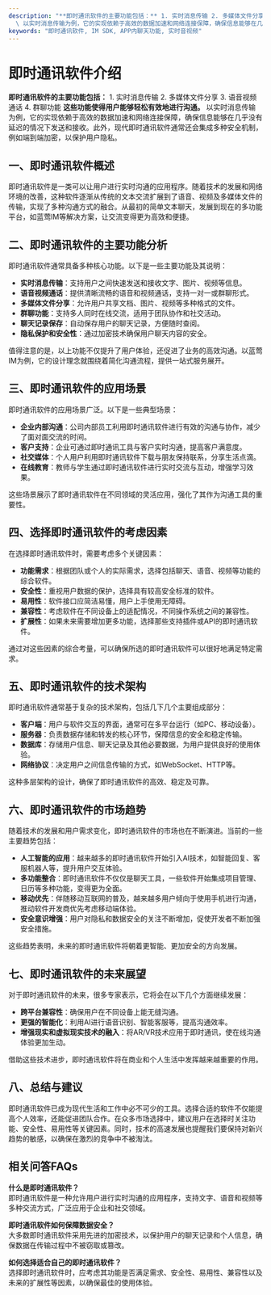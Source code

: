 ```yaml
---
description: "**即时通讯软件的主要功能包括：** 1. 实时消息传输 2. 多媒体文件分享 3. 语音视频通话 4. 群聊功能 **这些功能使得用户能够轻松有效地进行沟通。**\
  \ 以实时消息传输为例，它的实现依赖于高效的数据加速和网络连接保障，确保信息能够在几乎没有延迟的情况下发送和接收。此外，现代即时通讯软件通常还会集成多种安全机制，例如端到端加密，以保护用户隐私。"
keywords: "即时通讯软件, IM SDK, APP内聊天功能, 实时音视频"
---
```

# 即时通讯软件介绍

**即时通讯软件的主要功能包括：** 1. 实时消息传输 2. 多媒体文件分享 3. 语音视频通话 4. 群聊功能 **这些功能使得用户能够轻松有效地进行沟通。** 以实时消息传输为例，它的实现依赖于高效的数据加速和网络连接保障，确保信息能够在几乎没有延迟的情况下发送和接收。此外，现代即时通讯软件通常还会集成多种安全机制，例如端到端加密，以保护用户隐私。

## **一、即时通讯软件概述**

即时通讯软件是一类可以让用户进行实时沟通的应用程序。随着技术的发展和网络环境的改善，这种软件逐渐从传统的文本交流扩展到了语音、视频及多媒体文件的传输，实现了多种沟通方式的融合。从最初的简单文本聊天，发展到现在的多功能平台，如蓝莺IM等解决方案，让交流变得更为高效和便捷。

## **二、即时通讯软件的主要功能分析**

即时通讯软件通常具备多种核心功能。以下是一些主要功能及其说明：

- **实时消息传输**：支持用户之间快速发送和接收文字、图片、视频等信息。
- **语音视频通话**：提供清晰流畅的语音和视频通话，支持一对一或群聊形式。
- **多媒体文件分享**：允许用户共享文档、图片、视频等多种格式的文件。
- **群聊功能**：支持多人同时在线交流，适用于团队协作和社交活动。
- **聊天记录保存**：自动保存用户的聊天记录，方便随时查阅。
- **隐私保护和安全性**：通过加密技术确保用户聊天内容的安全。

值得注意的是，以上功能不仅提升了用户体验，还促进了业务的高效沟通。以蓝莺IM为例，它的设计理念就围绕着简化沟通流程，提供一站式服务展开。

## **三、即时通讯软件的应用场景**

即时通讯软件的应用场景广泛。以下是一些典型场景：

- **企业内部沟通**：公司内部员工利用即时通讯软件进行有效的沟通与协作，减少了面对面交流的时间。
- **客户支持**：企业可通过即时通讯工具与客户实时沟通，提高客户满意度。
- **社交媒体**：个人用户利用即时通讯软件下载与朋友保持联系，分享生活点滴。
- **在线教育**：教师与学生通过即时通讯软件进行实时交流与互动，增强学习效果。

这些场景展示了即时通讯软件在不同领域的灵活应用，强化了其作为沟通工具的重要性。

## **四、选择即时通讯软件的考虑因素**

在选择即时通讯软件时，需要考虑多个关键因素：

- **功能需求**：根据团队或个人的实际需求，选择包括聊天、语音、视频等功能的综合软件。
- **安全性**：重视用户数据的保护，选择具有较高安全标准的软件。
- **易用性**：软件接口应简洁易懂，用户上手使用无障碍。
- **兼容性**：考虑软件在不同设备上的适配情况，不同操作系统之间的兼容性。
- **扩展性**：如果未来需要增加更多功能，选择那些支持插件或API的即时通讯软件。

通过对这些因素的综合考量，可以确保所选的即时通讯软件可以很好地满足特定需求。

## **五、即时通讯软件的技术架构**

即时通讯软件通常基于复杂的技术架构，包括几下几个主要组成部分：

- **客户端**：用户与软件交互的界面，通常可在多平台运行（如PC、移动设备）。
- **服务器**：负责数据存储和转发的核心环节，保障信息的安全和稳定传输。
- **数据库**：存储用户信息、聊天记录及其他必要数据，为用户提供良好的使用体验。
- **网络协议**：决定用户之间信息传输的方式，如WebSocket、HTTP等。

这种多层架构的设计，确保了即时通讯软件的高效、稳定及可靠。

## **六、即时通讯软件的市场趋势**

随着技术的发展和用户需求变化，即时通讯软件的市场也在不断演进。当前的一些主要趋势包括：

- **人工智能的应用**：越来越多的即时通讯软件开始引入AI技术，如智能回复、客服机器人等，提升用户交互体验。
- **多功能整合**：即时通讯软件不仅仅是聊天工具，一些软件开始集成项目管理、日历等多种功能，变得更为全面。
- **移动优先**：伴随移动互联网的普及，越来越多用户倾向于使用手机进行沟通，推动软件开发商优先考虑移动端体验。
- **安全意识增强**：用户对隐私和数据安全的关注不断增加，促使开发者不断加强安全措施。

这些趋势表明，未来的即时通讯软件将朝着更智能、更加安全的方向发展。

## **七、即时通讯软件的未来展望**

对于即时通讯软件的未来，很多专家表示，它将会在以下几个方面继续发展：

- **跨平台兼容性**：确保用户在不同设备上能无缝沟通。
- **更强的智能化**：利用AI进行语音识别、智能客服等，提高沟通效率。
- **增强现实和虚拟现实技术的融入**：将AR/VR技术应用于即时通讯，使在线沟通体验更加生动。

借助这些技术进步，即时通讯软件将在商业和个人生活中发挥越来越重要的作用。

## **八、总结与建议**

即时通讯软件已成为现代生活和工作中必不可少的工具。选择合适的软件不仅能提高个人效率，还能促进团队合作。在众多市场选择中，建议用户在选择时关注功能、安全性、易用性等关键因素。同时，技术的高速发展也提醒我们要保持对新兴趋势的敏感，以确保在激烈的竞争中不被淘汰。

## **相关问答FAQs**

**什么是即时通讯软件？**  
即时通讯软件是一种允许用户进行实时沟通的应用程序，支持文字、语音和视频等多种交流方式，广泛应用于企业和社交领域。

**即时通讯软件如何保障数据安全？**  
大多数即时通讯软件采用先进的加密技术，以保护用户的聊天记录和个人信息，确保数据在传输过程中不被窃取或篡改。

**如何选择适合自己的即时通讯软件？**  
选择即时通讯软件时，应考虑其功能是否满足需求、安全性、易用性、兼容性以及未来的扩展性等因素，以确保最佳的使用体验。
